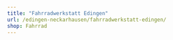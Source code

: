 ```yaml
---
title: "Fahrradwerkstatt Edingen"
url: /edingen-neckarhausen/fahrradwerkstatt-edingen/
shop: Fahrrad
---
```

